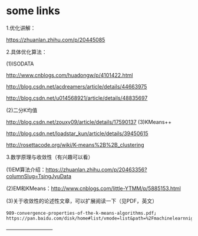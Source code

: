 # some links
1.优化讲解：

https://zhuanlan.zhihu.com/p/20445085 


2.具体优化算法：

(1)ISODATA

http://www.cnblogs.com/huadongw/p/4101422.html 

http://blog.csdn.net/acdreamers/article/details/44663975 

http://blog.csdn.net/u014568921/article/details/48835697 

(2)二分K均值

http://blog.csdn.net/zouxy09/article/details/17590137 
(3)KMeans++

http://blog.csdn.net/loadstar_kun/article/details/39450615 

http://rosettacode.org/wiki/K-means%2B%2B_clustering 

3.数学原理与收敛性（有兴趣可以看）

(1)EM算法介绍：https://zhuanlan.zhihu.com/p/20463356?columnSlug=TsingJyuData 

(2)EM和KMeans：http://www.cnblogs.com/little-YTMM/p/5885153.html 

(3)关于收敛性的论述性文章，可以扩展阅读一下（见PDF，英文）

	989-convergence-properties-of-the-k-means-algorithms.pdf」
	https://pan.baidu.com/disk/home#list/vmode=list&path=%2Fmachinelearnnig
—————————
